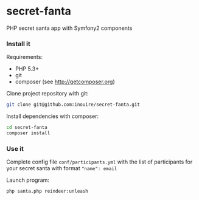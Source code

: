 secret-fanta
============

PHP secret santa app with Symfony2 components

### Install it ###

Requirements:

- PHP 5.3+
- git
- composer (see http://getcomposer.org)

Clone project repository with git:
```bash
git clone git@github.com:inouire/secret-fanta.git
```

Install dependencies with composer:
```bash
cd secret-fanta
composer install
```

### Use it ###


Complete config file `conf/participants.yml` with the list of participants 
for your secret santa with format `"name": email`

Launch program:
```bash
php santa.php reindeer:unleash
```
